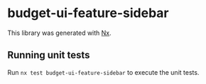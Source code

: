 # budget-ui-feature-sidebar

This library was generated with [Nx](https://nx.dev).

## Running unit tests

Run `nx test budget-ui-feature-sidebar` to execute the unit tests.
